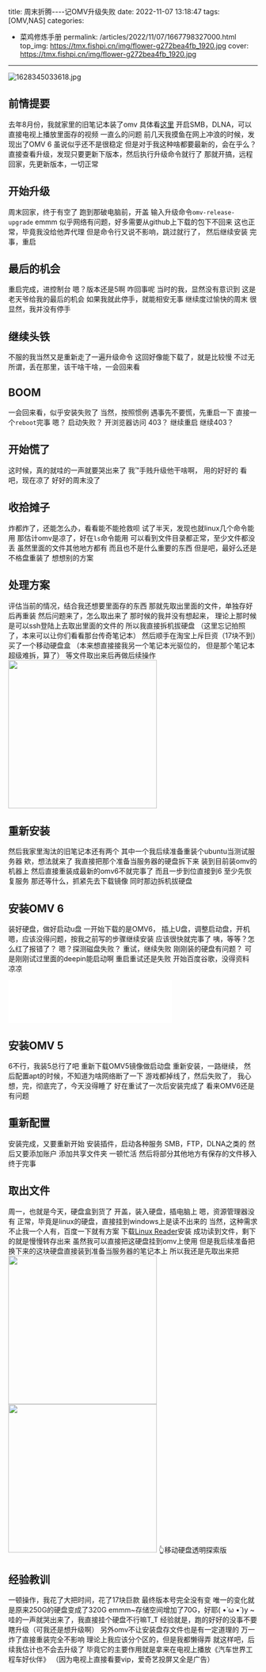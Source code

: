 title: 周末折腾----记OMV升级失败
date: 2022-11-07 13:18:47
tags: [OMV,NAS]
categories: 
- 菜鸡修炼手册
permalink: /articles/2022/11/07/1667798327000.html
top_img: https://tmx.fishpi.cn/img/flower-g272bea4fb_1920.jpg
cover: https://tmx.fishpi.cn/img/flower-g272bea4fb_1920.jpg
---
![1628345033618.jpg](https://tmx.fishpi.cn/img/flower-g272bea4fb_1920.jpg)

## 前情提要
去年8月份，我就家里的旧笔记本装了omv
具体看[这里](https://www.sszsj.cc/articles/2021/08/16/1629091393130.html)
开启SMB，DLNA，可以直接电视上播放里面存的视频
一直么的问题
前几天我摸鱼在网上冲浪的时候，发现出了OMV 6
虽说似乎还不是很稳定
但是对于我这种啥都要最新的，会在乎么？
直接查看升级，发现只要更新下版本，然后执行升级命令就行了
那就开搞，远程回家，先更新版本，一切正常

## 开始升级
周末回家，终于有空了
跑到那破电脑前，开盖
输入升级命令`omv-release-upgrade`
emmm
似乎网络有问题，好多需要从github上下载的包下不回来
这也正常，毕竟我没给他弄代理
但是命令行又说不影响，跳过就行了，
然后继续安装
完事，重启

## 最后的机会
重启完成，进控制台
嗯？版本还是5啊
咋回事呢
当时的我，显然没有意识到
这是老天爷给我的最后的机会
如果我就此停手，就能相安无事
继续度过愉快的周末
很显然，我并没有停手

## 继续头铁
不服的我当然又是重新走了一遍升级命令
这回好像能下载了，就是比较慢
不过无所谓，丢在那里，该干啥干啥，一会回来看

## BOOM
一会回来看，似乎安装失败了
当然，按照惯例
遇事先不要慌，先重启一下
直接一个`reboot`完事
嗯？
启动失败？
开浏览器访问
403？
继续重启
继续403？

## 开始慌了
这时候，真的就哇的一声就要哭出来了
我™手贱升级他干啥啊，
用的好好的
看吧，现在凉了
好好的周末没了

## 收拾摊子
炸都炸了，还能怎么办，看看能不能抢救呗
试了半天，发现也就linux几个命令能用
那估计omv是凉了，好在`ls`命令能用
可以看到文件目录都正常，至少文件都没丢
虽然里面的文件其他地方都有
而且也不是什么重要的东西
但是吧，最好么还是不格盘重装了
想想别的方案

## 处理方案
评估当前的情况，结合我还想要里面存的东西
那就先取出里面的文件，单独存好后再重装
然后问题来了，怎么取出来了
那时候的我并没有想起来，
理论上那时候是可以ssh登陆上去取出里面的文件的
所以我直接拆机拔硬盘
（这里忘记拍照了，本来可以让你们看看那台传奇笔记本）
然后顺手在淘宝上斥巨资（17块不到）买了一个移动硬盘盒
（本来想直接接我另一个笔记本光驱位的，
但是那个笔记本超级难拆，算了）
等文件取出来后再做后续操作
<img src=https://tmx.fishpi.cn/img/QQ图片20221107141737.jpg width="300">

## 重新安装
然后我家里淘汰的旧笔记本还有两个
其中一个我后续准备重装个ubuntu当测试服务器
欸，想法就来了
我直接把那个准备当服务器的硬盘拆下来
装到目前装omv的机器上
然后直接重装成最新的omv6不就完事了
而且一步到位直接到6
至少先恢复服务
那还等什么，抓紧先去下载镜像
同时那边拆机拔硬盘

## 安装OMV 6
装好硬盘，做好启动u盘
一开始下载的是OMV6，
插上U盘，调整启动盘，开机
嗯，应该没得问题，按我之前写的步骤继续安装
应该很快就完事了
咦，等等？怎么红了报错了？
嗯？探测磁盘失败？
重试，继续失败
刚刚装的硬盘有问题？
可是刚刚试过里面的deepin能启动啊
重启重试还是失败
开始百度谷歌，没得资料
凉凉
<iframe frameborder="no" border="0" marginwidth="0" marginheight="0" width=330 height=86 src="//music.163.com/outchain/player?type=2&id=1889205264&auto=0&height=66"></iframe>

## 安装OMV 5
6不行，我装5总行了吧
重新下载OMV5镜像做启动盘
重新安装，一路继续，
然后配置apt的时候，不知道为啥网络断了一下
游戏都掉线了，然后失败了，
我心想，完，彻底完了，今天没得睡了
好在重试了一次后安装完成了
看来OMV6还是有问题

## 重新配置
安装完成，又要重新开始
安装插件，启动各种服务
SMB，FTP，DLNA之类的
然后又要添加账户
添加共享文件夹
一顿忙活
然后将部分其他地方有保存的文件移入
终于完事

## 取出文件
周一，也就是今天，硬盘盒到货了
开盖，装入硬盘，插电脑上
嗯，资源管理器没有
正常，毕竟是linux的硬盘，直接挂到windows上是读不出来的
当然，这种需求不止我一个人有，百度一下就有方案
下载[Linux Reader](https://www.diskinternals.com/linux-reader/)安装
成功读到文件，剩下的就是慢慢转存出来
虽然我可以直接把这硬盘挂到omv上使用
但是我后续准备把换下来的这块硬盘直接装到准备当服务器的笔记本上
所以我还是先取出来把
<img src=https://tmx.fishpi.cn/img/QQ图片20221107141741.jpg width="300"><img src=https://tmx.fishpi.cn/img/QQ图片20221107141745.jpg width="300">
👆移动硬盘透明探索版

## 经验教训
一顿操作，我花了大把时间，花了17块巨款
最终版本号完全没有变
唯一的变化就是原来250G的硬盘变成了320G
emmm~存储空间增加了70G，好耶( •̀ ω •́ )y
~哇的一声就哭出来了，我直接挂个硬盘不行嘛T_T
经验就是，跑的好好的没事不要瞎升级（可我还是想升级啊）
另外omv不让安装盘存文件也是有一定道理的
万一炸了直接重装完全不影响
理论上我应该分个区的，但是我都懒得弄
就这样吧，后续我估计也不会去升级了
毕竟它的主要作用就是拿来在电视上播放《汽车世界工程车好伙伴》
（因为电视上直接看要vip，爱奇艺投屏又全是广告）








